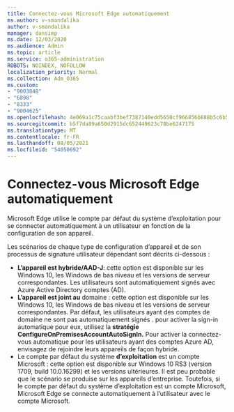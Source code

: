 ```yaml
---
title: Connectez-vous Microsoft Edge automatiquement
ms.author: v-smandalika
author: v-smandalika
manager: dansimp
ms.date: 12/03/2020
ms.audience: Admin
ms.topic: article
ms.service: o365-administration
ROBOTS: NOINDEX, NOFOLLOW
localization_priority: Normal
ms.collection: Adm_O365
ms.custom:
- "9003848"
- "6898"
- "8333"
- "9004625"
ms.openlocfilehash: 4e069a1c75caabf3bef7387140edd5650cf966856b888b5c6b5618a603986d6d
ms.sourcegitcommit: b5f7da89a650d2915dc652449623c78be6247175
ms.translationtype: MT
ms.contentlocale: fr-FR
ms.lasthandoff: 08/05/2021
ms.locfileid: "54050692"
---
```

# <a name="sign-in-to-microsoft-edge-automatically"></a>Connectez-vous Microsoft Edge automatiquement

Microsoft Edge utilise le compte par défaut du système d’exploitation pour se connecter automatiquement à un utilisateur en fonction de la configuration de son appareil. 

Les scénarios de chaque type de configuration d’appareil et de son processus de signature utilisateur dépendant sont décrits ci-dessous :

- **L’appareil est hybride/AAD-J**: cette option est disponible sur les Windows 10, les Windows de bas niveau et les versions de serveur correspondantes. Les utilisateurs sont automatiquement signés avec Azure Active Directory comptes (AD).
- **L’appareil est joint au** domaine : cette option est disponible sur les Windows 10, les Windows de bas niveau et les versions de serveur correspondantes. Par défaut, les utilisateurs ayant des comptes de domaine ne sont pas automatiquement signés . pour activer la sign-in automatique pour eux, utilisez la **stratégie ConfigureOnPremisesAccountAutoSignIn.** Pour activer la connectez-vous automatique pour les utilisateurs ayant des comptes Azure AD, envisagez de rejoindre leurs appareils de façon hybride.
- Le compte par défaut du système **d’exploitation** est un compte Microsoft : cette option est disponible sur Windows 10 RS3 (version 1709, build 10.0.16299) et les versions ultérieures. Il est peu probable que le scénario se produise sur les appareils d’entreprise. Toutefois, si le compte par défaut du système d’exploitation est un compte Microsoft, Microsoft Edge se connecte automatiquement à l’utilisateur avec le compte Microsoft.
 
 
